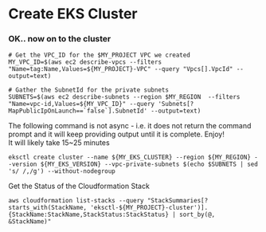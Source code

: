 # Create EKS Cluster


### OK.. now on to the cluster
```
# Get the VPC_ID for the $MY_PROJECT VPC we created
MY_VPC_ID=$(aws ec2 describe-vpcs --filters "Name=tag:Name,Values=${MY_PROJECT}-VPC" --query "Vpcs[].VpcId" --output=text)

# Gather the SubnetId for the private subnets
SUBNETS=$(aws ec2 describe-subnets --region $MY_REGION  --filters "Name=vpc-id,Values=${MY_VPC_ID}" --query 'Subnets[?MapPublicIpOnLaunch==`false`].SubnetId' --output=text)
```

The following command is not async - i.e. it does not return the command prompt and it will keep providing output until it is complete.  Enjoy!  
It will likely take 15~25 minutes
```
eksctl create cluster --name ${MY_EKS_CLUSTER} --region ${MY_REGION} --version ${MY_EKS_VERSION} --vpc-private-subnets $(echo $SUBNETS | sed 's/ /,/g') --without-nodegroup
```

Get the Status of the Cloudformation Stack
```
aws cloudformation list-stacks --query "StackSummaries[?starts_with(StackName, 'eksctl-${MY_PROJECT}-cluster')].{StackName:StackName,StackStatus:StackStatus} | sort_by(@, &StackName)"
```

